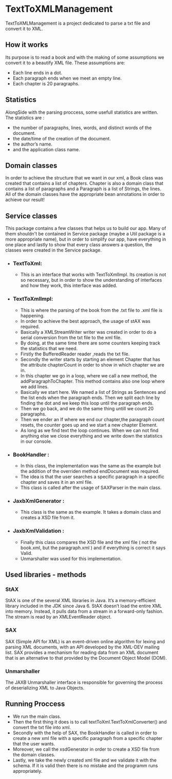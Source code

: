 # TextToXMLManagement

TextToXMLManagement is a project dedicated to parse a txt file and convert it to XML. 

## How it works

Its purpose is to read a book and with the making of some assumptions we convert it to a beautify XML file. These assumptions are:

- Each line ends in a dot.
- Each paragraph ends when we meet an empty line.
- Each chapter is 20 paragraphs.

## Statistics

AlongSide with the parsing proccess, some usefull statistics are written. The statistics are : 
- the number of paragraphs, lines, words, and distinct words of the document.
- the date/time of the creation of the document.
- the author’s name.
- and the application class name.

## Domain classes

In order to achieve the structure that we want in our xml,
a Book class was created that contains a list of chapters. 
Chapter is also a domain class that contains a list of paragraphs and a Paragraph is a list of Strings, the lines. 
All of the domain classes have the appropriate bean annotations in order to achieve our result!

## Service classes

This package contains a few classes that helps us to build our app. Many of them shouldn't be contained in Service package (maybe a Util package is a more appropriate name), but in order to simplify our app, have everything in one place and lastly to show that every class answers a question, the classes were created in the Service package.

- ### **TextToXml**:
    -   This is an interface that works with TextToXmlImpl. Its creation is not so necessary, but in order to show the understanding of interfaces and how they work, this interface was added.
- ### **TextToXmlImpl**:
    - This is where the parsing of the book from the .txt file to .xml file is happening.
    - In order to achieve the best approach, the usage of stAX was required.
    - Basically a XMLStreamWriter writer was created in order to do a serial conversion from the txt file to the xml file.
    - By doing, at the same time there are some counters keeping track the statistics that we need.
    - Firstly the BufferedReader reader ,reads the txt file.
    - Secondly the writer starts by starting an element Chapter that has the attribute chapterCount in order to show in which chapter we are in.
    - In this chapter we go in a loop, where we call a new method, the addParagraphToChapter. This method contains also one loop where we add lines.
    - Basically we start here. We named a list of Strings as Sentences and the list ends when the paragraph ends. Then we split each line by finding the dot and we keep this loop until the paragraph ends.
    - Then we go back, and we do the same thing untill we count 20 paragraphs.
    - Then we ender an If where we end our chapter,the paragraph count resets, the counter goes up and we start a new chapter Element.
    - As long as we find text the loop continues. When we can not find anything else we close everything and we write down the statistics in our console.
- ### **BookHandler** :
    - In this class, the implementation was the same as the example but the addition of the overriden method endDocument was required.
    - The idea is that the user searches a specific paragraph in a specific chapter and saves it in an xml file.
    - This class is called after the usage of SAXParser in the main class.
- ### **JaxbXmlGenerator** :
    - This class is the same as the example. It takes a domain class and creates a XSD file from it.
- ### **JaxbXmlValidation** :
    - Finally this class compares the XSD file and the xml file ( not the book.xml, but the paragraph.xml ) and if everything is correct it says Valid.
    - Unmarshaller was used for this implementation.

## Used libraries - methods

### StAX

StAX is one of the several XML libraries in Java. It’s a memory-efficient library included in the JDK since Java 6. StAX doesn’t load the entire XML into memory. Instead, it pulls data from a stream in a forward-only fashion. The stream is read by an XMLEventReader object.

### SAX 

SAX (Simple API for XML) is an event-driven online algorithm for lexing and parsing XML documents, with an API developed by the XML-DEV mailing list. SAX provides a mechanism for reading data from an XML document that is an alternative to that provided by the Document Object Model (DOM).
### Unmarshaller

The JAXB Unmarshaller interface is responsible for governing the process of deserializing XML to Java Objects.

## Running Proccess

- We run the main class.
- Then the first thing it does is to call textToXml.TextToXmlConverter() and convert the txt file into xml.
- Secondly with the help of SAX, the BookHandler is called in order to create a new xml file with a specific paragraph from a specific chapter that the user wants.
- Moreover, we call the xsdGenerator in order to create a XSD file from the domain classes.
- Lastly, we take the newly created xml file and we validate it with the schema. If it is valid then there is no mistake and the programm runs appropriately.

